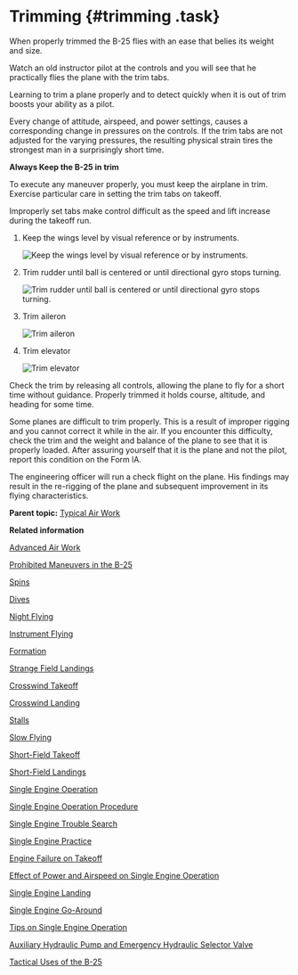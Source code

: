 # Trimming {#trimming .task}

When properly trimmed the B-25 flies with an ease that belies its weight and size.

Watch an old instructor pilot at the controls and you will see that he practically flies the plane with the trim tabs.

Learning to trim a plane properly and to detect quickly when it is out of trim boosts your ability as a pilot.

Every change of attitude, airspeed, and power settings, causes a corresponding change in pressures on the controls. If the trim tabs are not adjusted for the varying pressures, the resulting physical strain tires the strongest man in a surprisingly short time.

**Always Keep the B-25 in trim**

To execute any maneuver properly, you must keep the airplane in trim. Exercise particular care in setting the trim tabs on takeoff.

Improperly set tabs make control difficult as the speed and lift increase during the takeoff run.

1.  Keep the wings level by visual reference or by instruments.

    ![Keep the wings level by visual reference or by instruments.](../images/trim_wings_level.png)

2.  Trim rudder until ball is centered or until directional gyro stops turning.

    ![Trim rudder until ball is centered or until directional gyro stops turning.](../images/trim_rudder.png)

3.  Trim aileron

    ![Trim aileron](../images/trim_aileron.png)

4.  Trim elevator

    ![Trim elevator](../images/trim_elevator.png)


Check the trim by releasing all controls, allowing the plane to fly for a short time without guidance. Properly trimmed it holds course, altitude, and heading for some time.

Some planes are difficult to trim properly. This is a result of improper rigging and you cannot correct it while in the air. If you encounter this difficulty, check the trim and the weight and balance of the plane to see that it is properly loaded. After assuring yourself that it is the plane and not the pilot, report this condition on the Form lA.

The engineering officer will run a check flight on the plane. His findings may result in the re-rigging of the plane and subsequent improvement in its flying characteristics.

**Parent topic:** [Typical Air Work](../topics/typical_air_work.md)

**Related information**  


[Advanced Air Work](../topics/advanced_air_work.md)

[Prohibited Maneuvers in the B-25](../topics/prohibited_maneuvers_in_the_b_25.md)

[Spins](../topics/spins.md)

[Dives](../topics/dives.md)

[Night Flying](../topics/night_flying.md)

[Instrument Flying](../topics/instrument_flying.md)

[Formation](../topics/formation.md)

[Strange Field Landings](../topics/strange_field_landings.md)

[Crosswind Takeoff](../topics/crosswind_takeoff.md)

[Crosswind Landing](../topics/crosswind_landing.md)

[Stalls](../topics/stalls.md)

[Slow Flying](../topics/slow_flying.md)

[Short-Field Takeoff](../topics/short_field_takeoff.md)

[Short-Field Landings](../topics/short_field_landings.md)

[Single Engine Operation](../topics/single_engine_operation.md)

[Single Engine Operation Procedure](../topics/single_engine_operation_procedure.md)

[Single Engine Trouble Search](../topics/single_engine_trouble_search.md)

[Single Engine Practice](../topics/single_engine_practice.md)

[Engine Failure on Takeoff](../topics/engine_failure_on_takeoff.md)

[Effect of Power and Airspeed on Single Engine Operation](../topics/effect_of_power_and_airspeed_on_single_engine_operation.md)

[Single Engine Landing](../topics/single_engine_landing.md)

[Single Engine Go-Around](../topics/single_engine_go_around.md)

[Tips on Single Engine Operation](../topics/tips_on_single_engine_operation.md)

[Auxiliary Hydraulic Pump and Emergency Hydraulic Selector Valve](../topics/auxiliary_hydraulic_pump_and_emergency_hydraulic_selector_valve.md)

[Tactical Uses of the B-25](../topics/tactical_uses_of_the_b_25.md)

